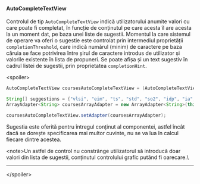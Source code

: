 #### AutoCompleteTextView

Controlul de tip `AutoCompleteTextView` indică utilizatorului anumite
valori cu care poate fi completat, în funcție de conținutul pe care
acesta îl are acesta la un moment dat, pe baza unei liste de sugestii.
Momentul la care sistemul de operare va oferi o sugestie este controlat
prin intermediul proprietății `completionThreshold`, care indică numărul
(minim) de caractere pe baza căruia se face potrivirea între șirul de
caractere introdus de utilizator și valorile existente în lista de
propuneri. Se poate afișa și un text sugestiv în cadrul listei de
sugestii, prin proprietatea `completionHint`.

\<spoiler>

``` java
AutoCompleteTextView coursesAutoCompleteTextView = (AutoCompleteTextView)findViewById(R.id.courses_auto_complete_text_view);

String[] suggestions = {"vlsi", "eim", "ts", "std", "so2", "idp", "ia", "scad", "pw", "ecom"};
ArrayAdapter<String> coursesArrayAdapter = new ArrayAdapter<String>(this, android.R.layout.simple_dropdown_item_1line, suggestions);

coursesAutoCompleteTextView.setAdapter(coursesArrayAdapter);
```

Sugestia este oferită pentru întregul conținut al componentei, astfel
încât dacă se dorește specificarea mai multor cuvinte, nu se va lua în
calcul fiecare dintre acestea.

\<note>Un astfel de control nu constrânge utilizatorul să introducă doar
valori din lista de sugestii, conținutul controlului grafic putând fi
oarecare.\

---

\</spoiler>
